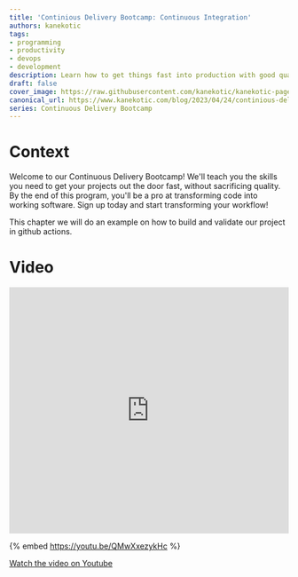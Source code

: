 ```yaml
---
title: 'Continious Delivery Bootcamp: Continuous Integration'
authors: kanekotic
tags:
- programming
- productivity
- devops
- development
description: Learn how to get things fast into production with good quality
draft: false
cover_image: https://raw.githubusercontent.com/kanekotic/kanekotic-page/main/static/img/continious-integration.png
canonical_url: https://www.kanekotic.com/blog/2023/04/24/continious-delivery-bootcamp-continuous-integration
series: Continuous Delivery Bootcamp
---
```


# Context

Welcome to our Continuous Delivery Bootcamp! We'll teach you the skills you need to get your projects out the door fast, without sacrificing quality. By the end of this program, you'll be a pro at transforming code into working software. Sign up today and start transforming your workflow! 

This chapter we will do an example on how to build and validate our project in github actions.

# Video

<iframe width="100%" height="444" src="https://www.youtube.com/embed/QMwXxezykHc" title="YouTube video player" frameborder="0" allow="accelerometer; autoplay; clipboard-write; encrypted-media; gyroscope; picture-in-picture" allowfullscreen></iframe>

{% embed https://youtu.be/QMwXxezykHc %}

[﻿Watch the video on Youtube](https://youtu.be/QMwXxezykHc)